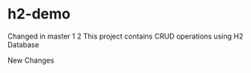# h2-demo
Changed in master
1
2
This project contains CRUD operations using H2 Database

New Changes
